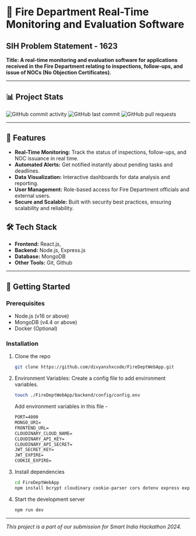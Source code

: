 # 🚒 Fire Department Real-Time Monitoring and Evaluation Software

## SIH Problem Statement - 1623

**Title: A real-time monitoring and evaluation software for applications received in the Fire Department relating to inspections, follow-ups, and issue of NOCs (No Objection Certificates).**

---

## 📊 Project Stats

![GitHub commit activity](https://img.shields.io/github/commit-activity/m/divyanshxcode/FireDeptWebApp)
![GitHub last commit](https://img.shields.io/github/last-commit/divyanshxcode/FireDeptWebApp)
![GitHub pull requests](https://img.shields.io/github/issues-pr/divyanshxcode/FireDeptWebApp)

---

## 🌟 Features

- **Real-Time Monitoring:** Track the status of inspections, follow-ups, and NOC issuance in real time.
- **Automated Alerts:** Get notified instantly about pending tasks and deadlines.
- **Data Visualization:** Interactive dashboards for data analysis and reporting.
- **User Management:** Role-based access for Fire Department officials and external users.
- **Secure and Scalable:** Built with security best practices, ensuring scalability and reliability.

## 🛠️ Tech Stack

- **Frontend:** React.js,
- **Backend:** Node.js, Express.js
- **Database:** MongoDB
- **Other Tools:** Git, Github

---

## 🚀 Getting Started

### Prerequisites

- Node.js (v16 or above)
- MongoDB (v4.4 or above)
- Docker (Optional)

### Installation

1. Clone the repo

   ```bash
   git clone https://github.com/divyanshxcode/FireDeptWebApp.git
   ```
2. Environment Variables: 
Create a config file to add environment variables.

   ```bash
   touch ./FireDeptWebApp/backend/config/config.env
   ```
   Add environment variables in this file -

    ```txt
    PORT=4000
    MONGO_URI=
    FRONTEND_URL=
    CLOUDINARY_CLOUD_NAME=
    CLOUDINARY_API_KEY=
    CLOUDINARY_API_SECRET=
    JWT_SECRET_KEY=
    JWT_EXPIRE=
    COOKIE_EXPIRE=
    ```

3. Install dependencies

   ```bash
   cd FireDeptWebApp
   npm install bcrypt cloudinary cookie-parser cors dotenv express express-fileupload jsonwebtoken mongoose node-cron nodemailer validator
   ```
4. Start the development server

   ```bash
   npm run dev
   ```
---

_This project is a part of our submission for Smart India Hackathon 2024._
